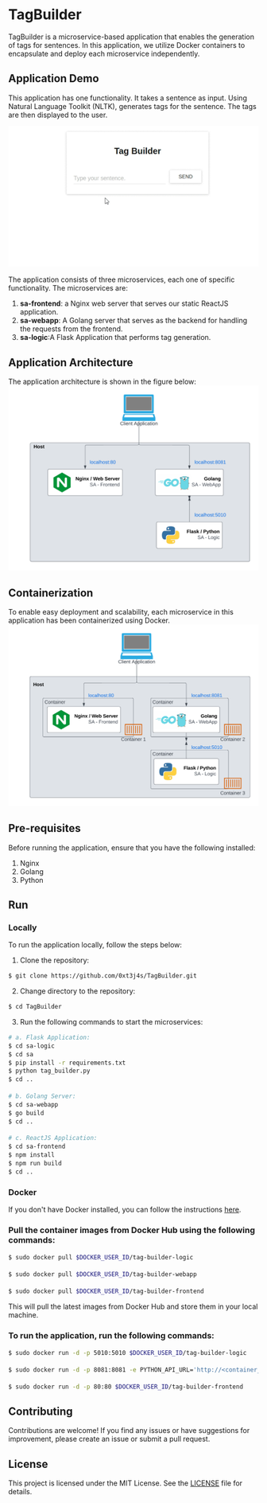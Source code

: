# TagBuilder

TagBuilder is a microservice-based application that enables the generation of tags for sentences. In this application, we utilize Docker containers to encapsulate and deploy each microservice independently. 



## Application Demo
This application has one functionality. It takes a sentence as input. Using Natural Language Toolkit (NLTK), generates tags for the sentence. The tags are then displayed to the user. 

![Application Demo](/utils/TagBuilder_demo.gif)

The application consists of three microservices, each one of specific functionality. The microservices are:
1. **sa-frontend**: a Nginx web server that serves our static ReactJS application.
2. **sa-webapp**: A Golang server that serves as the backend for handling the requests from the frontend.
3. **sa-logic**:A Flask Application that performs tag generation.



## Application Architecture
The application architecture is shown in the figure below:
![TagBuilder Architecture](/utils/microservice_architecture.png)



## Containerization
To enable easy deployment and scalability, each microservice in this application has been containerized using Docker. 
![Containerized Microservices](/utils/containerized_microservices.png)

## Pre-requisites

Before running the application, ensure that you have the following installed:

1. Nginx
2. Golang
3. Python

## Run

### Locally
To run the application locally, follow the steps below:
1. Clone the repository:
```bash
$ git clone https://github.com/0xt3j4s/TagBuilder.git
```
2. Change directory to the repository:
```bash
$ cd TagBuilder
```
3. Run the following commands to start the microservices: <br>


    
```bash
# a. Flask Application:
$ cd sa-logic
$ cd sa
$ pip install -r requirements.txt
$ python tag_builder.py
$ cd ..

# b. Golang Server:
$ cd sa-webapp
$ go build
$ cd ..

# c. ReactJS Application:
$ cd sa-frontend
$ npm install
$ npm run build
$ cd ..
```


### Docker
If you don't have Docker installed, you can follow the instructions [here](https://docs.docker.com/get-docker/).

### Pull the container images from Docker Hub using the following commands:

```bash
$ sudo docker pull $DOCKER_USER_ID/tag-builder-logic

$ sudo docker pull $DOCKER_USER_ID/tag-builder-webapp

$ sudo docker pull $DOCKER_USER_ID/tag-builder-frontend
```

This will pull the latest images from Docker Hub and store them in your local machine.

### To run the application, run the following commands:

```bash
$ sudo docker run -d -p 5010:5010 $DOCKER_USER_ID/tag-builder-logic

$ sudo docker run -d -p 8081:8081 -e PYTHON_API_URL='http://<container_ip or docker machine ip>:5010' $DOCKER_USER_ID/tag-builder-webapp

$ sudo docker run -d -p 80:80 $DOCKER_USER_ID/tag-builder-frontend
```



## Contributing
Contributions are welcome! If you find any issues or have suggestions for improvement, please create an issue or submit a pull request.
<!-- If you would like to contribute to TagBuilder, please follow the guidelines in CONTRIBUTING.md. We welcome contributions from the community. -->

## License
This project is licensed under the MIT License. See the [LICENSE](/LICENSE) file for details.


